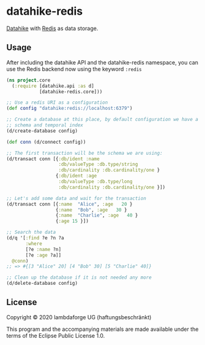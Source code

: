 # datahike-redis

[Datahike](https://github.com/replikativ/datahike) with [Redis](https://github.com/antirez/redis/) as data storage.

## Usage

After including the datahike API and the datahike-redis namespace, you can use the Redis backend now using the keyword `:redis`

```clojure
(ns project.core
  (:require [datahike.api :as d]
            [datahike-redis.core]))

;; Use a redis URI as a configuration
(def config "datahike:redis://localhost:6379")

;; Create a database at this place, by default configuration we have a strict
;; schema and temporal index
(d/create-database config)

(def conn (d/connect config))

;; The first transaction will be the schema we are using:
(d/transact conn [{:db/ident :name
                   :db/valueType :db.type/string
                   :db/cardinality :db.cardinality/one }
                  {:db/ident :age
                   :db/valueType :db.type/long
                   :db/cardinality :db.cardinality/one }])

;; Let's add some data and wait for the transaction
(d/transact conn [{:name  "Alice", :age   20 }
                  {:name  "Bob", :age   30 }
                  {:name  "Charlie", :age   40 }
                  {:age 15 }])

;; Search the data
(d/q '[:find ?e ?n ?a
       :where
       [?e :name ?n]
       [?e :age ?a]]
  @conn)
;; => #{[3 "Alice" 20] [4 "Bob" 30] [5 "Charlie" 40]}

;; Clean up the database if it is not needed any more
(d/delete-database config)
```


## License

Copyright © 2020  lambdaforge UG (haftungsbeschränkt)

This program and the accompanying materials are made available under the terms of the Eclipse Public License 1.0.
